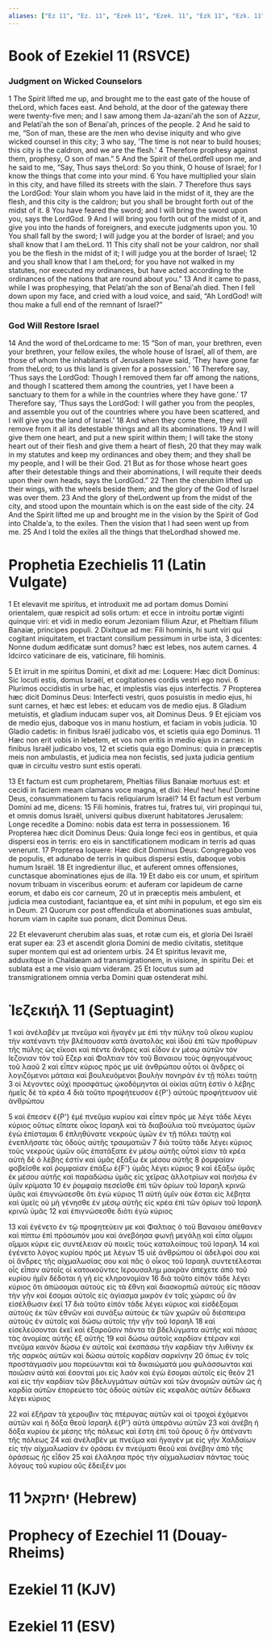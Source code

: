 ```yaml
---
aliases: ["Ez 11", "Ez. 11", "Ezek 11", "Ezek. 11", "Ezk 11", "Ezk. 11"]
---
```



# Book of Ezekiel 11 (RSVCE)

### Judgment on Wicked Counselors
1 The Spirit lifted me up, and brought me to the east gate of the house of theLord, which faces east. And behold, at the door of the gateway there were twenty-five men; and I saw among them Ja-azaniʹah the son of Azzur, and Pelatiʹah the son of Benaiʹah, princes of the people.
2 And he said to me, “Son of man, these are the men who devise iniquity and who give wicked counsel in this city;
3 who say, ‘The time is not near to build houses; this city is the caldron, and we are the flesh.’
4 Therefore prophesy against them, prophesy, O son of man.”
5 And the Spirit of theLordfell upon me, and he said to me, “Say, Thus says theLord: So you think, O house of Israel; for I know the things that come into your mind.
6 You have multiplied your slain in this city, and have filled its streets with the slain.
7 Therefore thus says the LordGod: Your slain whom you have laid in the midst of it, they are the flesh, and this city is the caldron; but you shall be brought forth out of the midst of it.
8 You have feared the sword; and I will bring the sword upon you, says the LordGod.
9 And I will bring you forth out of the midst of it, and give you into the hands of foreigners, and execute judgments upon you.
10 You shall fall by the sword; I will judge you at the border of Israel; and you shall know that I am theLord.
11 This city shall not be your caldron, nor shall you be the flesh in the midst of it; I will judge you at the border of Israel;
12 and you shall know that I am theLord; for you have not walked in my statutes, nor executed my ordinances, but have acted according to the ordinances of the nations that are round about you.”
13 And it came to pass, while I was prophesying, that Pelatiʹah the son of Benaiʹah died. Then I fell down upon my face, and cried with a loud voice, and said, “Ah LordGod! wilt thou make a full end of the remnant of Israel?”
### God Will Restore Israel
14 And the word of theLordcame to me:
15 “Son of man, your brethren, even your brethren, your fellow exiles, the whole house of Israel, all of them, are those of whom the inhabitants of Jerusalem have said, ‘They have gone far from theLord; to us this land is given for a possession.’
16 Therefore say, ‘Thus says the LordGod: Though I removed them far off among the nations, and though I scattered them among the countries, yet I have been a sanctuary to them for a while in the countries where they have gone.’
17 Therefore say, ‘Thus says the LordGod: I will gather you from the peoples, and assemble you out of the countries where you have been scattered, and I will give you the land of Israel.’
18 And when they come there, they will remove from it all its detestable things and all its abominations.
19 And I will give them one heart, and put a new spirit within them; I will take the stony heart out of their flesh and give them a heart of flesh,
20 that they may walk in my statutes and keep my ordinances and obey them; and they shall be my people, and I will be their God.
21 But as for those whose heart goes after their detestable things and their abominations, I will requite their deeds upon their own heads, says the LordGod.”
22 Then the cherubim lifted up their wings, with the wheels beside them; and the glory of the God of Israel was over them.
23 And the glory of theLordwent up from the midst of the city, and stood upon the mountain which is on the east side of the city.
24 And the Spirit lifted me up and brought me in the vision by the Spirit of God into Chaldeʹa, to the exiles. Then the vision that I had seen went up from me.
25 And I told the exiles all the things that theLordhad showed me.


# Prophetia Ezechielis 11 (Latin Vulgate)

1 Et elevavit me spiritus, et introduxit me ad portam domus Domini orientalem, quæ respicit ad solis ortum: et ecce in introitu portæ viginti quinque viri: et vidi in medio eorum Jezoniam filium Azur, et Pheltiam filium Banaiæ, principes populi.
2 Dixitque ad me: Fili hominis, hi sunt viri qui cogitant iniquitatem, et tractant consilium pessimum in urbe ista,
3 dicentes: Nonne dudum ædificatæ sunt domus? hæc est lebes, nos autem carnes.
4 Idcirco vaticinare de eis, vaticinare, fili hominis.

5 Et irruit in me spiritus Domini, et dixit ad me: Loquere: Hæc dicit Dominus: Sic locuti estis, domus Israël, et cogitationes cordis vestri ego novi.
6 Plurimos occidistis in urbe hac, et implestis vias ejus interfectis.
7 Propterea hæc dicit Dominus Deus: Interfecti vestri, quos posuistis in medio ejus, hi sunt carnes, et hæc est lebes: et educam vos de medio ejus.
8 Gladium metuistis, et gladium inducam super vos, ait Dominus Deus.
9 Et ejiciam vos de medio ejus, daboque vos in manu hostium, et faciam in vobis judicia.
10 Gladio cadetis: in finibus Israël judicabo vos, et scietis quia ego Dominus.
11 Hæc non erit vobis in lebetem, et vos non eritis in medio ejus in carnes: in finibus Israël judicabo vos,
12 et scietis quia ego Dominus: quia in præceptis meis non ambulastis, et judicia mea non fecistis, sed juxta judicia gentium quæ in circuitu vestro sunt estis operati.

13 Et factum est cum prophetarem, Pheltias filius Banaiæ mortuus est: et cecidi in faciem meam clamans voce magna, et dixi: Heu! heu! heu! Domine Deus, consummationem tu facis reliquiarum Israël?
14 Et factum est verbum Domini ad me, dicens:
15 Fili hominis, fratres tui, fratres tui, viri propinqui tui, et omnis domus Israël, universi quibus dixerunt habitatores Jerusalem: Longe recedite a Domino: nobis data est terra in possessionem.
16 Propterea hæc dicit Dominus Deus: Quia longe feci eos in gentibus, et quia dispersi eos in terris: ero eis in sanctificationem modicam in terris ad quas venerunt.
17 Propterea loquere: Hæc dicit Dominus Deus: Congregabo vos de populis, et adunabo de terris in quibus dispersi estis, daboque vobis humum Israël.
18 Et ingredientur illuc, et auferent omnes offensiones, cunctasque abominationes ejus de illa.
19 Et dabo eis cor unum, et spiritum novum tribuam in visceribus eorum: et auferam cor lapideum de carne eorum, et dabo eis cor carneum,
20 ut in præceptis meis ambulent, et judicia mea custodiant, faciantque ea, et sint mihi in populum, et ego sim eis in Deum.
21 Quorum cor post offendicula et abominationes suas ambulat, horum viam in capite suo ponam, dicit Dominus Deus.

22 Et elevaverunt cherubim alas suas, et rotæ cum eis, et gloria Dei Israël erat super ea:
23 et ascendit gloria Domini de medio civitatis, stetitque super montem qui est ad orientem urbis.
24 Et spiritus levavit me, adduxitque in Chaldæam ad transmigrationem, in visione, in spiritu Dei: et sublata est a me visio quam videram.
25 Et locutus sum ad transmigrationem omnia verba Domini quæ ostenderat mihi.


# Ἰεζεκιήλ 11 (Septuagint)

1 καὶ ἀνέλαβέν με πνεῦμα καὶ ἤγαγέν με ἐπὶ τὴν πύλην τοῦ οἴκου κυρίου τὴν κατέναντι τὴν βλέπουσαν κατὰ ἀνατολάς καὶ ἰδοὺ ἐπὶ τῶν προθύρων τῆς πύλης ὡς εἴκοσι καὶ πέντε ἄνδρες καὶ εἶδον ἐν μέσῳ αὐτῶν τὸν Ιεζονιαν τὸν τοῦ Εζερ καὶ Φαλτιαν τὸν τοῦ Βαναιου τοὺς ἀφηγουμένους τοῦ λαοῦ
2 καὶ εἶπεν κύριος πρός με υἱὲ ἀνθρώπου οὗτοι οἱ ἄνδρες οἱ λογιζόμενοι μάταια καὶ βουλευόμενοι βουλὴν πονηρὰν ἐν τῇ πόλει ταύτῃ
3 οἱ λέγοντες οὐχὶ προσφάτως ᾠκοδόμηνται αἱ οἰκίαι αὕτη ἐστὶν ὁ λέβης ἡμεῖς δὲ τὰ κρέα
4 διὰ τοῦτο προφήτευσον ἐ{P'} αὐτούς προφήτευσον υἱὲ ἀνθρώπου

5 καὶ ἔπεσεν ἐ{P'} ἐμὲ πνεῦμα κυρίου καὶ εἶπεν πρός με λέγε τάδε λέγει κύριος οὕτως εἴπατε οἶκος Ισραηλ καὶ τὰ διαβούλια τοῦ πνεύματος ὑμῶν ἐγὼ ἐπίσταμαι
6 ἐπληθύνατε νεκροὺς ὑμῶν ἐν τῇ πόλει ταύτῃ καὶ ἐνεπλήσατε τὰς ὁδοὺς αὐτῆς τραυματιῶν
7 διὰ τοῦτο τάδε λέγει κύριος τοὺς νεκροὺς ὑμῶν οὓς ἐπατάξατε ἐν μέσῳ αὐτῆς οὗτοί εἰσιν τὰ κρέα αὐτὴ δὲ ὁ λέβης ἐστίν καὶ ὑμᾶς ἐξάξω ἐκ μέσου αὐτῆς
8 ῥομφαίαν φοβεῖσθε καὶ ῥομφαίαν ἐπάξω ἐ{F'} ὑμᾶς λέγει κύριος
9 καὶ ἐξάξω ὑμᾶς ἐκ μέσου αὐτῆς καὶ παραδώσω ὑμᾶς εἰς χεῖρας ἀλλοτρίων καὶ ποιήσω ἐν ὑμῖν κρίματα
10 ἐν ῥομφαίᾳ πεσεῖσθε ἐπὶ τῶν ὁρίων τοῦ Ισραηλ κρινῶ ὑμᾶς καὶ ἐπιγνώσεσθε ὅτι ἐγὼ κύριος
11 αὐτὴ ὑμῖν οὐκ ἔσται εἰς λέβητα καὶ ὑμεῖς οὐ μὴ γένησθε ἐν μέσῳ αὐτῆς εἰς κρέα ἐπὶ τῶν ὁρίων τοῦ Ισραηλ κρινῶ ὑμᾶς
12 καὶ ἐπιγνώσεσθε διότι ἐγὼ κύριος

13 καὶ ἐγένετο ἐν τῷ προφητεύειν με καὶ Φαλτιας ὁ τοῦ Βαναιου ἀπέθανεν καὶ πίπτω ἐπὶ πρόσωπόν μου καὶ ἀνεβόησα φωνῇ μεγάλῃ καὶ εἶπα οἴμμοι οἴμμοι κύριε εἰς συντέλειαν σὺ ποιεῖς τοὺς καταλοίπους τοῦ Ισραηλ
14 καὶ ἐγένετο λόγος κυρίου πρός με λέγων
15 υἱὲ ἀνθρώπου οἱ ἀδελφοί σου καὶ οἱ ἄνδρες τῆς αἰχμαλωσίας σου καὶ πᾶς ὁ οἶκος τοῦ Ισραηλ συντετέλεσται οἷς εἶπαν αὐτοῖς οἱ κατοικοῦντες Ιερουσαλημ μακρὰν ἀπέχετε ἀπὸ τοῦ κυρίου ἡμῖν δέδοται ἡ γῆ εἰς κληρονομίαν
16 διὰ τοῦτο εἰπόν τάδε λέγει κύριος ὅτι ἀπώσομαι αὐτοὺς εἰς τὰ ἔθνη καὶ διασκορπιῶ αὐτοὺς εἰς πᾶσαν τὴν γῆν καὶ ἔσομαι αὐτοῖς εἰς ἁγίασμα μικρὸν ἐν ταῖς χώραις οὗ ἂν εἰσέλθωσιν ἐκεῖ
17 διὰ τοῦτο εἰπόν τάδε λέγει κύριος καὶ εἰσδέξομαι αὐτοὺς ἐκ τῶν ἐθνῶν καὶ συνάξω αὐτοὺς ἐκ τῶν χωρῶν οὗ διέσπειρα αὐτοὺς ἐν αὐταῖς καὶ δώσω αὐτοῖς τὴν γῆν τοῦ Ισραηλ
18 καὶ εἰσελεύσονται ἐκεῖ καὶ ἐξαροῦσιν πάντα τὰ βδελύγματα αὐτῆς καὶ πάσας τὰς ἀνομίας αὐτῆς ἐξ αὐτῆς
19 καὶ δώσω αὐτοῖς καρδίαν ἑτέραν καὶ πνεῦμα καινὸν δώσω ἐν αὐτοῖς καὶ ἐκσπάσω τὴν καρδίαν τὴν λιθίνην ἐκ τῆς σαρκὸς αὐτῶν καὶ δώσω αὐτοῖς καρδίαν σαρκίνην
20 ὅπως ἐν τοῖς προστάγμασίν μου πορεύωνται καὶ τὰ δικαιώματά μου φυλάσσωνται καὶ ποιῶσιν αὐτά καὶ ἔσονταί μοι εἰς λαόν καὶ ἐγὼ ἔσομαι αὐτοῖς εἰς θεόν
21 καὶ εἰς τὴν καρδίαν τῶν βδελυγμάτων αὐτῶν καὶ τῶν ἀνομιῶν αὐτῶν ὡς ἡ καρδία αὐτῶν ἐπορεύετο τὰς ὁδοὺς αὐτῶν εἰς κεφαλὰς αὐτῶν δέδωκα λέγει κύριος

22 καὶ ἐξῆραν τὰ χερουβιν τὰς πτέρυγας αὐτῶν καὶ οἱ τροχοὶ ἐχόμενοι αὐτῶν καὶ ἡ δόξα θεοῦ Ισραηλ ἐ{P'} αὐτὰ ὑπεράνω αὐτῶν
23 καὶ ἀνέβη ἡ δόξα κυρίου ἐκ μέσης τῆς πόλεως καὶ ἔστη ἐπὶ τοῦ ὄρους ὃ ἦν ἀπέναντι τῆς πόλεως
24 καὶ ἀνέλαβέν με πνεῦμα καὶ ἤγαγέν με εἰς γῆν Χαλδαίων εἰς τὴν αἰχμαλωσίαν ἐν ὁράσει ἐν πνεύματι θεοῦ καὶ ἀνέβην ἀπὸ τῆς ὁράσεως ἧς εἶδον
25 καὶ ἐλάλησα πρὸς τὴν αἰχμαλωσίαν πάντας τοὺς λόγους τοῦ κυρίου οὓς ἔδειξέν μοι


# 11 יחזקאל (Hebrew)


# Prophecy of Ezechiel 11 (Douay-Rheims)


# Ezekiel 11 (KJV)


# Ezekiel 11 (ESV)

